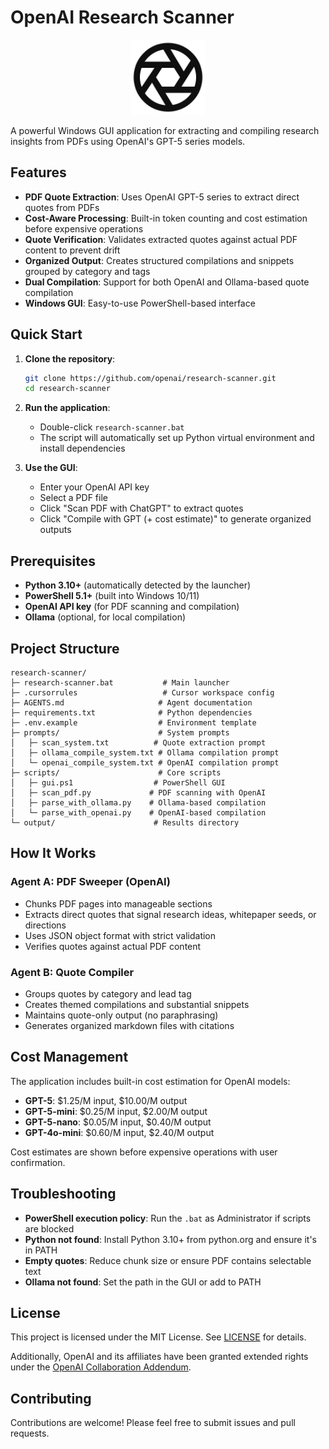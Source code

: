 # OpenAI Research Scanner

<div align="center">
  <img src="camera-shutter.svg" alt="OpenAI Research Scanner" width="120" height="120">
</div>

A powerful Windows GUI application for extracting and compiling research insights from PDFs using OpenAI's GPT-5 series models.

## Features

- **PDF Quote Extraction**: Uses OpenAI GPT-5 series to extract direct quotes from PDFs
- **Cost-Aware Processing**: Built-in token counting and cost estimation before expensive operations
- **Quote Verification**: Validates extracted quotes against actual PDF content to prevent drift
- **Organized Output**: Creates structured compilations and snippets grouped by category and tags
- **Dual Compilation**: Support for both OpenAI and Ollama-based quote compilation
- **Windows GUI**: Easy-to-use PowerShell-based interface

## Quick Start

1. **Clone the repository**:
   ```bash
   git clone https://github.com/openai/research-scanner.git
   cd research-scanner
   ```

2. **Run the application**:
   - Double-click `research-scanner.bat`
   - The script will automatically set up Python virtual environment and install dependencies

3. **Use the GUI**:
   - Enter your OpenAI API key
   - Select a PDF file
   - Click "Scan PDF with ChatGPT" to extract quotes
   - Click "Compile with GPT (+ cost estimate)" to generate organized outputs

## Prerequisites

- **Python 3.10+** (automatically detected by the launcher)
- **PowerShell 5.1+** (built into Windows 10/11)
- **OpenAI API key** (for PDF scanning and compilation)
- **Ollama** (optional, for local compilation)

## Project Structure

```
research-scanner/
├─ research-scanner.bat           # Main launcher
├─ .cursorrules                   # Cursor workspace config
├─ AGENTS.md                     # Agent documentation
├─ requirements.txt              # Python dependencies
├─ .env.example                  # Environment template
├─ prompts/                      # System prompts
│   ├─ scan_system.txt          # Quote extraction prompt
│   ├─ ollama_compile_system.txt # Ollama compilation prompt
│   └─ openai_compile_system.txt # OpenAI compilation prompt
├─ scripts/                      # Core scripts
│   ├─ gui.ps1                  # PowerShell GUI
│   ├─ scan_pdf.py             # PDF scanning with OpenAI
│   ├─ parse_with_ollama.py    # Ollama-based compilation
│   └─ parse_with_openai.py    # OpenAI-based compilation
└─ output/                      # Results directory
```

## How It Works

### Agent A: PDF Sweeper (OpenAI)
- Chunks PDF pages into manageable sections
- Extracts direct quotes that signal research ideas, whitepaper seeds, or directions
- Uses JSON object format with strict validation
- Verifies quotes against actual PDF content

### Agent B: Quote Compiler
- Groups quotes by category and lead tag
- Creates themed compilations and substantial snippets
- Maintains quote-only output (no paraphrasing)
- Generates organized markdown files with citations

## Cost Management

The application includes built-in cost estimation for OpenAI models:
- **GPT-5**: $1.25/M input, $10.00/M output
- **GPT-5-mini**: $0.25/M input, $2.00/M output  
- **GPT-5-nano**: $0.05/M input, $0.40/M output
- **GPT-4o-mini**: $0.60/M input, $2.40/M output

Cost estimates are shown before expensive operations with user confirmation.

## Troubleshooting

- **PowerShell execution policy**: Run the `.bat` as Administrator if scripts are blocked
- **Python not found**: Install Python 3.10+ from python.org and ensure it's in PATH
- **Empty quotes**: Reduce chunk size or ensure PDF contains selectable text
- **Ollama not found**: Set the path in the GUI or add to PATH

## License

This project is licensed under the MIT License. See [LICENSE](LICENSE) for details.

Additionally, OpenAI and its affiliates have been granted extended rights under the [OpenAI Collaboration Addendum](OPENAI_COLLABORATION_ADDENDUM.md).

## Contributing

Contributions are welcome! Please feel free to submit issues and pull requests.
